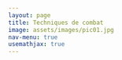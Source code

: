 ```yaml
---
layout: page
title: Techniques de combat
image: assets/images/pic01.jpg
nav-menu: true
usemathjax: true 
---
```




